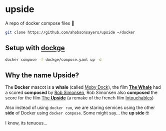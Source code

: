 # upside

A repo of docker compose files 🐳

```bash
git clone https://github.com/ahobsonsayers/upside ~/docker
```

## Setup with [dockge](https://github.com/louislam/dockge)

```bash
docker compose -f dockge/compose.yaml up -d
```

## Why the name **Upside**?

The **Docker** mascot is a **whale** (called [Moby Dock](https://www.docker.com/blog/call-me-moby-dock/)), the film [**The Whale**](https://www.imdb.com/title/tt13833688/) had a scored **composed** by [Rob Simonsen](https://www.imdb.com/name/nm1387379), Rob Simonsen also **composed** the score for the film [The **Upside**](https://www.imdb.com/title/tt1987680) (a remake of the french film [Intouchables](https://www.imdb.com/title/tt1675434/))

Also instead of using `docker run`, we are staring services using the other **side** of Docker using `docker compose`. Some might say... the **up side** 🤓

I know, its tenuous...
